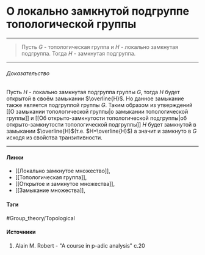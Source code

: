 # О локально замкнутой подгруппе топологической группы
***
>Пусть $G$ - топологическая группа и $H$ - локально замкнутая подгруппа. Тогда $H$ - замкнутая подгруппа.
***

###### Доказательство
Пусть $H$ - локально замкнутая подгруппа группы $G$, тогда $H$ будет открытой в своём замыкании $\overline{H}$. Но данное замыкание также является подгруппой группы $G$. Таким образом из утверждений [[О замыкании топологической группы|о замыкании топологической группы]] и [[Об открыто-замкнутости топологической подгруппы|об открыто-замкнутости топологической подгруппы]] $H$ будет замкнутой в замыкании $\overline{H}$(т.е. $H=\overline{H}$) а значит и замкнуто в $G$ исходя из свойства транзитивности.
***
#### Линки
- [[Локально замкнутое множество]],
- [[Топологическая группа]],
- [[Открытое и замкнутое множества]],
- [[Замыкание множества]],
#### Тэги
 #Group_theory/Topological 
#### Источники
1. Alain M. Robert - "A course in p-adic analysis" c.20